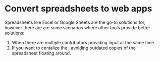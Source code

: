 # Convert spreadsheets to web apps

Spreadsheets like Excel or Google Sheets are the go-to solutions for, however there are are some scenarios where other tools provide better solutions:
1) When there are multiple contributors providing input at the same time.
2) If you want to centalize the , avoiding outdated copies of the spreadsheet floating around. 
